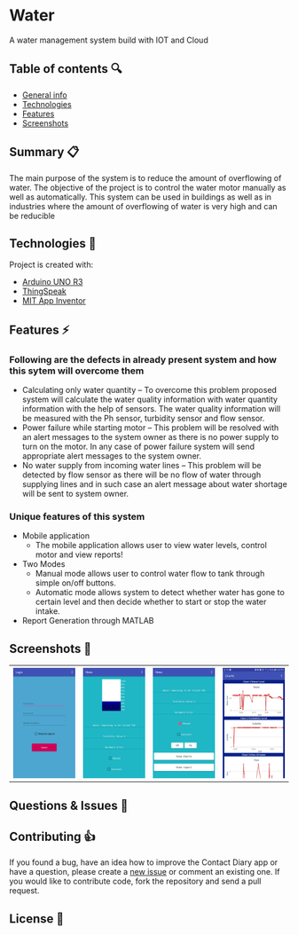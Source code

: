 # Water
A water management system build with IOT and Cloud

## Table of contents :mag:
* [General info](#summary-clipboard)
* [Technologies](#technologies-hammer)
* [Features](#features-zap)
* [Screenshots](#screenshots-eyes)

## Summary :clipboard:

The main purpose of the system is to reduce the amount of overflowing of water. 
The objective of the project is to control the water motor manually as well as automatically. 
This system can be used in buildings as well as in industries where the amount of overflowing of water is very high and can be reducible


## Technologies :hammer:
Project is created with:
* [Arduino UNO R3](https://www.arduino.cc/)
* [ThingSpeak](https://thingspeak.com/)
* [MIT App Inventor](https://appinventor.mit.edu/)
	
## Features :zap:
### Following are the defects in already present system and how this sytem will overcome them
* Calculating only water quantity – To overcome this problem proposed system will calculate the water quality information with water quantity information with the help of sensors. 
The water quality information will be measured with the Ph sensor, turbidity sensor and flow sensor.
* Power failure while starting motor – This problem will be resolved with an alert messages to the system owner as there is no power supply to turn on the motor. 
In any case of power failure system will send appropriate alert messages to the system owner.
* No water supply from incoming water lines – This problem will be detected by flow sensor as there will be no flow of water through supplying lines and in such case an alert message about water shortage will be sent to system owner.

### Unique features of this system
* Mobile application
  * The mobile application allows user to view water levels, control motor and view reports!
* Two Modes
  * Manual mode allows user to control water flow to tank through simple on/off buttons.
  * Automatic mode allows system to detect whether water has gone to certain level and then decide whether to start or stop the water intake. 
* Report Generation through MATLAB

## Screenshots :eyes:

<table>
  <tr>
    <th>
        <a href="screenshots/Screenshot_20220715-220416.jpg" target="_blank">
        <img src='screenshots/Screenshot_20220715-220416.jpg' width='200px' alt='Login Screen' /> </a>
    </th>
    <th>
        <a href="screenshots/Screenshot_20220715-212039.jpg" target="_blank">
        <img src='screenshots/Screenshot_20220715-212039.jpg' width='200px' alt='Main Screen 1' /> </a>
    </th>
    <th>
        <a href="screenshots/Screenshot_20220715-212108.jpg" target="_blank">
        <img src='screenshots/Screenshot_20220715-212108.jpg' width='200px' alt='Main Screen 2' /> </a>
    </th>
    <th>
        <a href="screenshots/Screenshot_20220715-212025.jpg" target="_blank">
        <img src='screenshots/Screenshot_20220715-212025.jpg' width='200px' alt='Charts Screen' /> </a>
    </th>
  </tr>
</table>

## Questions & Issues :thinking:

## Contributing :+1:

If you found a bug, have an idea how to improve the Contact Diary app or have a question, please create a [new issue](https://github.com/PrathameshJadhav33/Water/issues/new) or comment an existing one. If you would like to contribute code, fork the repository and send a pull request.

## License :page_facing_up:
